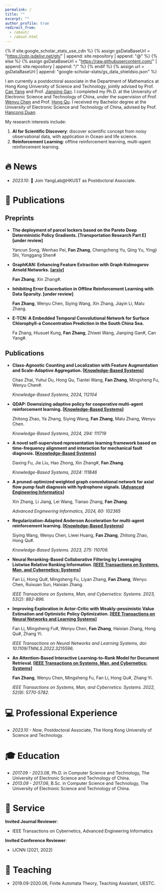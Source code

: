 ```yaml
---
permalink: /
title: ""
excerpt: ""
author_profile: true
redirect_from: 
  - /about/
  - /about.html
---
```


{% if site.google_scholar_stats_use_cdn %}
{% assign gsDataBaseUrl = "https://cdn.jsdelivr.net/gh/" | append: site.repository | append: "@" %}
{% else %}
{% assign gsDataBaseUrl = "https://raw.githubusercontent.com/" | append: site.repository | append: "/" %}
{% endif %}
{% assign url = gsDataBaseUrl | append: "google-scholar-stats/gs_data_shieldsio.json" %}

<span class='anchor' id='about-me'></span>

I am currently a postdoctoral associate in the Department of Mathematics at Hong Kong University of Science and Technology, jointly advised by Prof. [Can Yang](https://sites.google.com/site/eeyangc/) and Prof. [Jianping Gan](https://www.math.hkust.edu.hk/people/faculty/profile/magan/). I completed my Ph.D. at the University of Electronic Science and Technology of China, under the supervision of Prof. [Wenyu Chen](https://www.researchgate.net/profile/Wenyu-Chen-10) and Prof. [Hong Qu](https://www.researchgate.net/profile/Hong-Qu-4). I received my Bachelor degree at the University of Electronic Science and Technology of China, advised by Prof. [Hancong Duan](https://yjsjy.uestc.edu.cn/gmis/jcsjgl/dsfc/dsgrjj/10880?yxsh=08).

My research interests include:
1. **AI for Scientific Discovery**: discover scientific concept from noisy observational data, with application in Ocean and life science.
2. **Reinforcement Learning**: offline reinforcement learning, multi-agent reinforcement learning.


# 🔥 News
- *2023.10*: 🎉 Join YangLab@HKUST as Postdoctoral Associate.


# 📝 Publications 
## Preprints
- **The deployment of parcel lockers based on the Pareto Deep Deterministic Policy Gradients. \[Transportation Research Part E\]\[under review\]**

  Yancun Song, Wenhao Pei, **Fan Zhang**, Chengcheng Yu, Qing Yu, Yingji Shi, Yonggang Shen#

- **GraphKAN: Enhancing Feature Extraction with Graph Kolmogorov Arnold Networks. \[[arxiv](https://arxiv.org/abs/2406.13597)\]**
   
  **Fan Zhang**, Xin Zhang#.


- **Inhibiting Error Exacerbation in Offline Reinforcement Learning with Data Sparsity. \[under review\]**
   
  **Fan Zhang**, Wenyu Chen, Siying Wang, Xin Zhang, Jiayin Li, Malu Zhang.
  
  
- **E-TCN: A Embedded Temporal Convolutional Network for Surface Chlorophyll-a Concentration Prediction in the South China Sea.** 

  Fa Zhang, Hiusuet Kung, **Fan Zhang**, Zhiwei Wang, Jianping Gan#, Can Yang#.
  

## Publications
- **Class-Agnostic Counting and Localization with Feature Augmentation and Scale-Adaptive Aggregation. \[[Knowledge-Based Systems](https://doi.org/10.1016/j.knosys.2024.112104)\]**  

  Chao Zhai, Yuhui Du, Hong Qu, Tianlei Wang, **Fan Zhang**, Mingsheng Fu, Wenyu Chen#.

  *Knowledge-Based Systems, 2024, 112104*
  
- **QDAP: Downsizing adaptive policy for cooperative multi-agent reinforcement learning. \[[Knowledge-Based Systems](https://www.sciencedirect.com/science/article/pii/S095070512400354X?via%3Dihub)\]**

  Zhitong Zhao, Ya Zhang, Siying Wang, **Fan Zhang**, Malu Zhang, Wenyu Chen.

  *Knowledge-Based Systems, 2024, 294: 111719*

- **A novel self-supervised representation learning framework based on time-frequency alignment and interaction for mechanical fault diagnosis. \[[Knowledge-Based Systems](https://www.sciencedirect.com/science/article/pii/S0950705124004805?via%3Dihub)\]**

  Daxing Fu, Jie Liu, Hao Zhong, Xin Zhang#, **Fan Zhang**.

  *Knowledge-Based Systems, 2024: 111846*

- **A pruned-optimized weighted graph convolutional network for axial flow pump fault diagnosis with hydrophone signals. \[[Advanced Engineering Informatics](https://www.sciencedirect.com/science/article/pii/S1474034624000132?via%3Dihub)\]**

  Xin Zhang, Li Jiang, Lei Wang, Tianao Zhang, **Fan Zhang**.

  *Advanced Engineering Informatics, 2024, 60: 102365*

- **Regularization-Adapted Anderson Acceleration for multi-agent reinforcement learning. \[[Knowledge-Based Systems](https://www.sciencedirect.com/science/article/pii/S0950705123004598?via%3Dihub)\]**

  Siying Wang, Wenyu Chen, Liwei Huang, **Fan Zhang**, Zhitong Zhao, Hong Qu#.

  *Knowledge-Based Systems.  2023, 275: 110709.*

- **Neural Reranking-Based Collaborative Filtering by Leveraging Listwise Relative Ranking Information. \[[IEEE Transactions on Systems, Man, and Cybernetics: Systems](https://ieeexplore.ieee.org/document/9834323)\]**

  Fan Li, Hong Qu#, Mingsheng Fu, Liyan Zhang, **Fan Zhang**, Wenyu Chen, Ruixuan Sun, Haixian Zhang.

  *IEEE Transactions on Systems, Man, and Cybernetics: Systems. 2023, 53(2): 882-896.*

- **Improving Exploration in Actor-Critic with Weakly-pessimistic Value Estimation and Optimistic Policy Optimization. \[[IEEE Transactions on Neural Networks and Learning Systems](https://ieeexplore.ieee.org/document/9932556)\]**

  Fan Li, Mingsheng Fu#, Wenyu Chen, **Fan Zhang**, Haixian Zhang, Hong Qu#, Zhang Yi.

  *IEEE Transactions on Neural Networks and Learning Systems, doi: 10.1109/TNNLS.2022.3215596.*

- **An Attention-Based Interactive Learning-to-Rank Model for Document Retrieval. \[[IEEE Transactions on Systems, Man, and Cybernetics: Systems](https://ieeexplore.ieee.org/document/9657486)\]**

  **Fan Zhang**, Wenyu Chen, Mingsheng Fu, Fan Li, Hong Qu#, Zhang Yi.

  *IEEE Transactions on Systems, Man, and Cybernetics: Systems. 2022, 52(9): 5770-5782.*


# 💻 Professional Experience
- *2023.10 - Now*, Postdoctoral Associate, The Hong Kong University of Science and Technology.
  
# 🎓 Education
- *2017.09 - 2023.08*, Ph.D. in Computer Science and Technology, The University of Electronic Science and Technology of China.
- *2013.09 - 2017.06*, B.Sc. in Computer Science and Technology, The University of Electronic Science and Technology of China.

# 💬 Service
**Invited Journal Reviewer**:
- IEEE Transactions on Cybernetics, Advanced Engineering Informatics
  
**Invited Conference Reviewer**:
- IJCNN (2021, 2022)

# 📖 Teaching
- 2019.09-2020.06, Finite Automata Theory, Teaching Assistant, UESTC.
